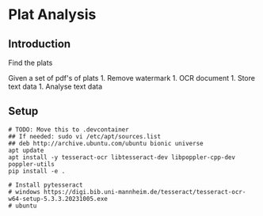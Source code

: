 # Plat Analysis

## Introduction

Find the plats

Given a set of pdf's of plats
    1. Remove watermark
    1. OCR document
    1. Store text data
    1. Analyse text data

## Setup

```shell
# TODO: Move this to .devcontainer
## If needed: sudo vi /etc/apt/sources.list
## deb http://archive.ubuntu.com/ubuntu bionic universe
apt update
apt install -y tesseract-ocr libtesseract-dev libpoppler-cpp-dev poppler-utils
pip install -e .

# Install pytesseract
# windows https://digi.bib.uni-mannheim.de/tesseract/tesseract-ocr-w64-setup-5.3.3.20231005.exe
# ubuntu 
```